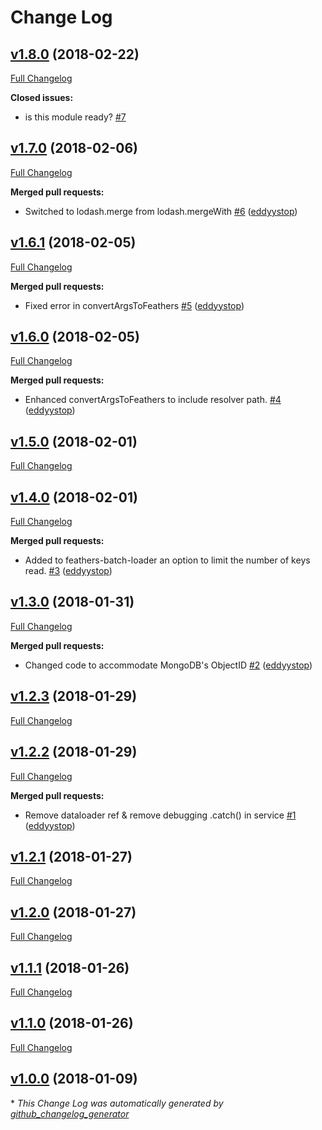 # Change Log

## [v1.8.0](https://github.com/feathers-plus/graphql/tree/v1.8.0) (2018-02-22)
[Full Changelog](https://github.com/feathers-plus/graphql/compare/v1.7.0...v1.8.0)

**Closed issues:**

- is this module ready? [\#7](https://github.com/feathers-plus/graphql/issues/7)

## [v1.7.0](https://github.com/feathers-plus/graphql/tree/v1.7.0) (2018-02-06)
[Full Changelog](https://github.com/feathers-plus/graphql/compare/v1.6.1...v1.7.0)

**Merged pull requests:**

- Switched to lodash.merge from lodash.mergeWith [\#6](https://github.com/feathers-plus/graphql/pull/6) ([eddyystop](https://github.com/eddyystop))

## [v1.6.1](https://github.com/feathers-plus/graphql/tree/v1.6.1) (2018-02-05)
[Full Changelog](https://github.com/feathers-plus/graphql/compare/v1.6.0...v1.6.1)

**Merged pull requests:**

- Fixed error in convertArgsToFeathers [\#5](https://github.com/feathers-plus/graphql/pull/5) ([eddyystop](https://github.com/eddyystop))

## [v1.6.0](https://github.com/feathers-plus/graphql/tree/v1.6.0) (2018-02-05)
[Full Changelog](https://github.com/feathers-plus/graphql/compare/v1.5.0...v1.6.0)

**Merged pull requests:**

- Enhanced convertArgsToFeathers to include resolver path. [\#4](https://github.com/feathers-plus/graphql/pull/4) ([eddyystop](https://github.com/eddyystop))

## [v1.5.0](https://github.com/feathers-plus/graphql/tree/v1.5.0) (2018-02-01)
[Full Changelog](https://github.com/feathers-plus/graphql/compare/v1.4.0...v1.5.0)

## [v1.4.0](https://github.com/feathers-plus/graphql/tree/v1.4.0) (2018-02-01)
[Full Changelog](https://github.com/feathers-plus/graphql/compare/v1.3.0...v1.4.0)

**Merged pull requests:**

- Added to feathers-batch-loader an option to limit the number of keys read. [\#3](https://github.com/feathers-plus/graphql/pull/3) ([eddyystop](https://github.com/eddyystop))

## [v1.3.0](https://github.com/feathers-plus/graphql/tree/v1.3.0) (2018-01-31)
[Full Changelog](https://github.com/feathers-plus/graphql/compare/v1.2.3...v1.3.0)

**Merged pull requests:**

- Changed code to accommodate MongoDB's ObjectID [\#2](https://github.com/feathers-plus/graphql/pull/2) ([eddyystop](https://github.com/eddyystop))

## [v1.2.3](https://github.com/feathers-plus/graphql/tree/v1.2.3) (2018-01-29)
[Full Changelog](https://github.com/feathers-plus/graphql/compare/v1.2.2...v1.2.3)

## [v1.2.2](https://github.com/feathers-plus/graphql/tree/v1.2.2) (2018-01-29)
[Full Changelog](https://github.com/feathers-plus/graphql/compare/v1.2.1...v1.2.2)

**Merged pull requests:**

- Remove dataloader ref & remove debugging .catch\(\) in service [\#1](https://github.com/feathers-plus/graphql/pull/1) ([eddyystop](https://github.com/eddyystop))

## [v1.2.1](https://github.com/feathers-plus/graphql/tree/v1.2.1) (2018-01-27)
[Full Changelog](https://github.com/feathers-plus/graphql/compare/v1.2.0...v1.2.1)

## [v1.2.0](https://github.com/feathers-plus/graphql/tree/v1.2.0) (2018-01-27)
[Full Changelog](https://github.com/feathers-plus/graphql/compare/v1.1.1...v1.2.0)

## [v1.1.1](https://github.com/feathers-plus/graphql/tree/v1.1.1) (2018-01-26)
[Full Changelog](https://github.com/feathers-plus/graphql/compare/v1.1.0...v1.1.1)

## [v1.1.0](https://github.com/feathers-plus/graphql/tree/v1.1.0) (2018-01-26)
[Full Changelog](https://github.com/feathers-plus/graphql/compare/v1.0.0...v1.1.0)

## [v1.0.0](https://github.com/feathers-plus/graphql/tree/v1.0.0) (2018-01-09)


\* *This Change Log was automatically generated by [github_changelog_generator](https://github.com/skywinder/Github-Changelog-Generator)*